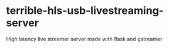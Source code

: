 # terrible-hls-usb-livestreaming-server
High latency live streamer server made with flask and gstreamer

